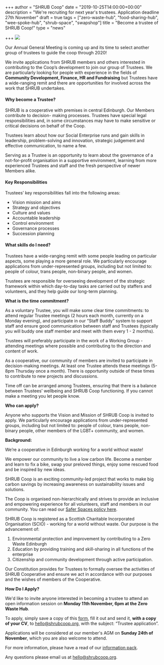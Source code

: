 +++
author = "SHRUB Coop"
date = "2019-10-25T14:00:00+00:00"
description = "We're recruiting for next year's trustees. Application deadline 27th November"
draft = true
tags = ["zero-waste-hub", "food-sharing-hub", "wee-spoke-hub", "shrub-space", "swapshop"]
title = "Become a trustee of SHRUB Coop!"
type = "news"

+++
![](https://res.cloudinary.com/shrub-co-op/image/upload/v1572008860/shrubcoop.org/media/web_image_template_tm3vs6.png)

Our Annual General Meeting is coming up and its time to select another group of trustees to guide the coop through 2020!

We invite applications from SHRUB members and others interested in contributing to the Coop’s development to join our group of Trustees. We are particularly looking for people with experience in the fields of **Community Development, Finance, HR and Fundraising** but Trustees have a wide-ranging remit and there are opportunities for involved across the work that SHRUB undertakes.

#### Why become a Trustee?

SHRUB is a cooperative with premises in central Edinburgh. Our Members contribute to decision- making processes. Trustees have special legal responsibilities and, in some circumstances may have to make sensitive or critical decisions on behalf of the Coop.

Trustees learn about how our Social Enterprise runs and gain skills in leadership, problem-solving and innovation, strategic judgement and effective communication, to name a few.

Serving as a Trustee is an opportunity to learn about the governance of a not-for-profit organisation in a supportive environment, learning from more experienced Trustees and staff and the fresh perspective of newer Members alike.

#### Key Responsibilities

Trustees’ key responsibilities fall into the following areas:

* Vision mission and aims
* Strategy and objectives
* Culture and values
* Accountable leadership
* Control environment
* Governance processes
* Succession planning

#### What skills do I need?

Trustees have a wide-ranging remit with some people leading on particular aspects, some playing a more general role. We particularly encourage applications from under-represented groups, including but not limited to: people of colour, trans people, non-binary people, and women.

Trustees are responsible for overseeing development of the strategic framework within which day-to-day tasks are carried out by staffers and volunteers, and they help guide our long-term planning.

**What is the time commitment?**

As a voluntary Trustee, you will make some clear time commitments: to attend regular Trustee meetings (2 hours each month, currently on a Monday evening), and participate in our “Staff Buddy” system to support staff and ensure good communication between staff and Trustees (typically you will buddy one staff member and meet with them every 1 - 2 months).

Trustees will preferably participate in the work of a Working Group - attending meetings where possible and contributing to the direction and content of work.

As a cooperative, our community of members are invited to participate in decision-making meetings. At least one Trustee attends these meetings (5-8pm Thursday once a month). There is opportunity outside of these times to contribute to new projects and discussions.

Time off can be arranged among Trustees, ensuring that there is a balance between Trustees’ wellbeing and SHRUB Coop functioning. If you cannot make a meeting you let people know.

**Who can apply?**

Anyone who supports the Vision and Mission of SHRUB Coop is invited to apply. We particularly encourage applications from under-represented groups, including but not limited to: people of colour, trans people, non-binary people, other members of the LGBT+ community, and women.

**Background:**

We’re a cooperative in Edinburgh working for a world without waste!

We empower our community to live a low carbon life. Become a member and learn to fix a bike, swap your preloved things, enjoy some rescued food and be inspired by new ideas.

SHRUB Coop is an exciting community-led project that works to make big carbon savings by increasing awareness on sustainability issues and solutions.

The Coop is organised non-hierarchically and strives to provide an inclusive and empowering experience for all volunteers, staff and members in our community. You can read our [Safer Spaces policy here](https://www.shrubcoop.org/wp-content/uploads/2018/02/SHRUB-Safer-Spaces-Policy-2.0.pdf).

SHRUB Coop is registered as a Scottish Charitable Incorporated Organisation (SCIO) - working for a world without waste. Our purpose is the advancement of:

1. Environmental protection and improvement by contributing to a Zero Waste Edinburgh
2. Education by providing training and skill-sharing in all functions of the enterprise
3. Citizenship and community development through active participation.

Our Constitution provides for Trustees to formally oversee the activities of SHRUB Cooperative and ensure we act in accordance with our purposes and the wishes of members of the Cooperative.

**How Do I Apply?**

We'd like to invite anyone interested in becoming a trustee to attend an open information session on **Monday 11th November, 6pm at the Zero Waste Hub**.

To apply, simply save a copy of this [form](https://docs.google.com/document/d/1X6QNMGDIsc2OhvNtgzLNUybsuJ8-1ml9pCOShBrm-S0/edit?usp=sharing), fill it out and send it, **with a copy of your CV**, to [hello@shrubcoop.org](mailto:hello@shrubcoop.org), with the subject: “Trustee application”.

Applications will be considered at our member's AGM on **Sunday 24th of November**, which you are also welcome to attend.

For more information, please have a read of our [information pack](https://res.cloudinary.com/shrub-co-op/image/upload/v1571932521/shrubcoop.org/media/Trustee_invitation_-_October_2019_vx2vr2.pdf "Trustee_invitation_-_October_2019_vx2vr2.pdf").

Any questions please email us at [hello@shrubcoop.org](mailto:hello@shrubcoop.org).